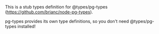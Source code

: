 This is a stub types definition for @types/pg-types (https://github.com/brianc/node-pg-types).

pg-types provides its own type definitions, so you don't need @types/pg-types installed!